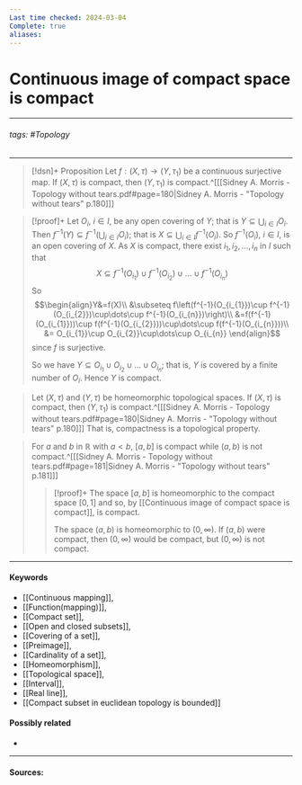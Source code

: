 ```yaml
---
Last time checked: 2024-03-04
Complete: true
aliases:
---
```

# Continuous image of compact space is compact
***
###### tags: #Topology 
***
>[!dsn]+ Proposition
>Let $f:(X,\tau)\to(Y,\tau_{1})$ be a continuous surjective map. If $(X,\tau)$ is compact, then $(Y,\tau_{1})$ is compact.^[[[Sidney A. Morris - Topology without tears.pdf#page=180|Sidney A. Morris - "Topology without tears" p.180]]]

>[!proof]+
>Let $O_{i}$, $i\in I$, be any open covering of $Y$; that is $Y\subseteq\bigcup_{i\in I}O_{i}$.
>Then $f^{-1}(Y)\subseteq f^{-1}(\bigcup_{i\in I}O_{i})$; that is $X\subseteq\bigcup_{i\in I}f^{-1}(O_{i})$.
>So $f^{-1}(O_{i})$, $i\in I$, is an open covering of $X$.
>As $X$ is compact, there exist $i_{1},i_{2},\dots,i_{n}$ in $I$ such that
>$$X\subseteq f^{-1}(O_{i_{1}})\cup f^{-1}(O_{i_{2}})\cup\dots\cup f^{-1}(O_{i_{n}})$$
>So
>$$\begin{align}Y&=f(X)\\ &\subseteq f\left(f^{-1}(O_{i_{1}})\cup f^{-1}(O_{i_{2}})\cup\dots\cup f^{-1}(O_{i_{n}})\right)\\ &=f(f^{-1}(O_{i_{1}}))\cup f(f^{-1}(O_{i_{2}}))\cup\dots\cup f(f^{-1}(O_{i_{n}}))\\ &= O_{i_{1}}\cup O_{i_{2}}\cup\dots\cup O_{i_{n}} \end{align}$$
>since $f$ is surjective.
>
>So we have $Y\subseteq O_{i_{1}}\cup O_{i_{2}}\cup\dots\cup O_{i_{n}}$; that is, $Y$ is covered by a finite number of $O_{i}$.
>Hence $Y$ is compact.

>Let $(X,\tau)$ and $(Y,\tau)$ be homeomorphic topological spaces. If $(X,\tau)$ is compact, then $(Y,\tau_{1})$ is compact.^[[[Sidney A. Morris - Topology without tears.pdf#page=180|Sidney A. Morris - "Topology without tears" p.180]]]
>That is, compactness is a topological property.


>For $a$ and $b$ in $\mathbb{R}$ with $a<b$, $[a,b]$ is compact while $(a,b)$ is not compact.^[[[Sidney A. Morris - Topology without tears.pdf#page=181|Sidney A. Morris - "Topology without tears" p.181]]]
>>[!proof]+
>>The space $[a,b]$ is homeomorphic to the compact space $[0,1]$ and so, by  [[Continuous image of compact space is compact]], is compact.
>>
>>The space $(a,b)$ is homeomorphic to $(0,\infty)$. If $(a,b)$ were compact, then $(0,\infty)$ would be compact, but $(0,\infty)$ is not compact.
***
#### Keywords
- [[Continuous mapping]],
- [[Function(mapping)]],
- [[Compact set]],
- [[Open and closed subsets]],
- [[Covering of a set]],
- [[Preimage]],
- [[Cardinality of a set]],
- [[Homeomorphism]],
- [[Topological space]],
- [[Interval]],
- [[Real line]],
- [[Compact subset in euclidean topology is bounded]]
#### Possibly related
- 
***
#### Sources: